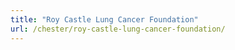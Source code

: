 ```yaml
---
title: "Roy Castle Lung Cancer Foundation"
url: /chester/roy-castle-lung-cancer-foundation/
---
```

